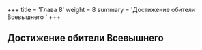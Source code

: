 +++
title = 'Глава 8'
weight = 8
summary = 'Достижение обители Всевышнего '
+++
## Достижение обители Всевышнего 